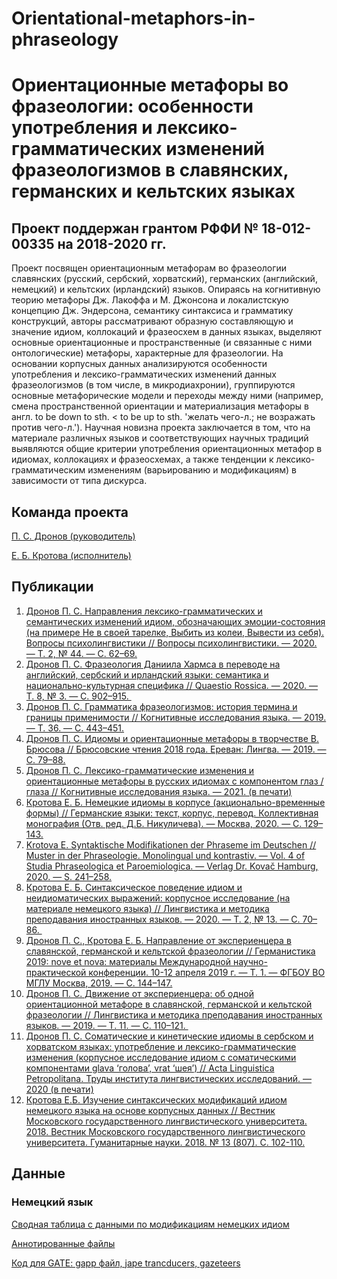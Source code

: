 # Orientational-metaphors-in-phraseology

# Ориентационные метафоры во фразеологии: особенности употребления и лексико-грамматических изменений фразеологизмов в славянских, германских и кельтских языках
## Проект поддержан грантом РФФИ № 18-012-00335 на 2018-2020 гг.

Проект посвящен ориентационным метафорам во фразеологии славянских (русский, сербский, хорватский), германских (английский, немецкий) и кельтских (ирландский) языков. Опираясь на когнитивную теорию метафоры Дж. Лакоффа и М. Джонсона и локалистскую концепцию Дж. Эндерсона, семантику синтаксиса и грамматику конструкций, авторы рассматривают образную составляющую и значение идиом, коллокаций и фразеосхем в данных языках, выделяют основные ориентационные и пространственные (и связанные с ними онтологические) метафоры, характерные для фразеологии. На основании корпусных данных анализируются особенности употребления и лексико-грамматических изменений данных фразеологизмов (в том числе, в микродиахронии), группируются основные метафорические модели и переходы между ними (например, смена пространственной ориентации и материализация метафоры в англ. to be down to sth. < to be up to sth. 'желать чего-л.; не возражать против чего-л.'). Научная новизна проекта заключается в том, что на материале различных языков и соответствующих научных традиций выявляются общие критерии употребления ориентационных метафор в идиомах, коллокациях и фразеосхемах, а также тенденции к лексико-грамматическим изменениям (варьированию и модификациям) в зависимости от типа дискурса.

## Команда проекта

[П. С. Дронов (руководитель)](https://iling-ran.ru/web/ru/scholars/dronov)

[Е. Б. Кротова (исполнитель)](https://iling-ran.ru/web/ru/scholars/krotova)

## Публикации
1. [Дронов П. С. Направления лексико-грамматических и семантических изменений идиом, обозначающих эмоции-состояния (на примере Не в своей тарелке, Выбить из колеи, Вывести из себя). Вопросы психолингвистики // Вопросы психолингвистики. — 2020. — Т. 2, № 44. — С. 62–69.](https://github.com/caracumba/Orientational-metaphors-in-phraseology/blob/main/%D1%81%D1%82%D0%B0%D1%82%D1%8C%D0%B8_%D1%81%D0%B0%D0%B9%D1%82/1_Dronov_psicholingvistika_2020.pdf)
2. [Дронов П. С. Фразеология Даниила Хармса в переводе на английский, сербский и ирландский языки: семантика и национально-культурная специфика // Quaestio Rossica. — 2020. — Т. 8, № 3. — С. 902–915. ](https://github.com/caracumba/Orientational-metaphors-in-phraseology/blob/main/%D1%81%D1%82%D0%B0%D1%82%D1%8C%D0%B8_%D1%81%D0%B0%D0%B9%D1%82/2_Dronov_kharms_2020.pdf)
3. [Дронов П. С. Грамматика фразеологизмов: история термина и границы применимости // Когнитивные исследования языка. — 2019. — Т. 36. — С. 443–451.](https://github.com/caracumba/Orientational-metaphors-in-phraseology/blob/main/%D1%81%D1%82%D0%B0%D1%82%D1%8C%D0%B8_%D1%81%D0%B0%D0%B9%D1%82/3_Dronov_%D0%93%D1%80%D0%B0%D0%BC%D0%BC%D0%B0%D1%82%D0%B8%D0%BA%D0%B0-%D1%84%D1%80%D0%B0%D0%B7%D0%B5%D0%BE%D0%BB%D0%BE%D0%B3%D0%B8%D0%B7%D0%BC%D0%BE%D0%B2_2019.pdf)
4. [Дронов П. С. Идиомы и ориентационные метафоры в творчестве В. Брюсова // Брюсовские чтения 2018 года. Ереван: Лингва. — 2019. — С. 79–88.](https://github.com/caracumba/Orientational-metaphors-in-phraseology/blob/main/%D1%81%D1%82%D0%B0%D1%82%D1%8C%D0%B8_%D1%81%D0%B0%D0%B9%D1%82/4_%D0%94%D1%80%D0%BE%D0%BD%D0%BE%D0%B2---%D0%98%D0%B4%D0%B8%D0%BE%D0%BC%D1%8B-%D0%B8-%D0%BE%D1%80%D0%B8%D0%B5%D0%BD%D1%82%D0%B0%D1%86%D0%B8%D0%BE%D0%BD%D0%BD%D1%8B%D0%B5-%D0%BC%D0%B5%D1%82%D0%B0%D1%84%D0%BE%D1%80%D1%8B-%D0%B2-%D1%82%D0%B2%D0%BE%D1%80%D1%87%D0%B5%D1%81%D1%82%D0%B2%D0%B5-%D0%92.-%D0%91%D1%80%D1%8E%D1%81%D0%BE%D0%B2%D0%B0_2018.pdf)
5. [Дронов П. С. Лексико-грамматические изменения и ориентационные метафоры в русских идиомах с компонентом глаз / глаза // Когнитивные исследования языка. — 2021. (в печати)](https://github.com/caracumba/Orientational-metaphors-in-phraseology/blob/main/%D1%81%D1%82%D0%B0%D1%82%D1%8C%D0%B8_%D1%81%D0%B0%D0%B9%D1%82/5_Dronov-in-memoriam-Kubrjakova_2021.pdf)
6. [Кротова Е. Б. Немецкие идиомы в корпусе (акционально-временные формы) // Германские языки: текст, корпус, перевод. Коллективная монография (Отв. ред. Д.Б. Никуличева). — Москва, 2020. — С. 129–143.](https://github.com/caracumba/Orientational-metaphors-in-phraseology/blob/main/%D1%81%D1%82%D0%B0%D1%82%D1%8C%D0%B8_%D1%81%D0%B0%D0%B9%D1%82/6_%D0%9A%D1%80%D0%BE%D1%82%D0%BE%D0%B2%D0%B0_%D0%B3%D0%BB%D0%B0%D0%B2%D0%B0_%D1%8F%D1%80%D1%86%D0%B5%D0%B2%D1%81%D0%BA%D0%B0%D1%8F_%D0%BC%D0%BE%D0%BD%D0%BE%D0%B3%D1%80%D0%B0%D1%84%D0%B8%D1%8F.pdf)
7. [Krotova E. Syntaktische Modifikationen der Phraseme im Deutschen // Muster in der Phraseologie. Monolingual und kontrastiv. — Vol. 4 of Studia Phraseologica et Paroemiologica. — Verlag Dr. Kovač Hamburg, 2020. — S. 241–258.](https://github.com/caracumba/Orientational-metaphors-in-phraseology/blob/main/%D1%81%D1%82%D0%B0%D1%82%D1%8C%D0%B8_%D1%81%D0%B0%D0%B9%D1%82/7_Krotova_Europhras-2019_04.02.2020.pdf)
8. [Кротова Е. Б. Синтаксическое поведение идиом и неидиоматических выражений: корпусное исследование (на материале немецкого языка) // Лингвистика и методика преподавания иностранных языков. — 2020. — Т. 2, № 13. — С. 70–86. ](https://github.com/caracumba/Orientational-metaphors-in-phraseology/blob/main/%D1%81%D1%82%D0%B0%D1%82%D1%8C%D0%B8_%D1%81%D0%B0%D0%B9%D1%82/8_Krotova_lingvistika_metodika_2020.pdf)
9. [Дронов П. С., Кротова Е. Б. Направление от экспериенцера в славянской, германской и кельтской фразеологии // Германистика 2019: nove et nova: материалы Международной научно-практической конференции. 10-12 апреля 2019 г. — Т. 1. — ФГБОУ ВО МГЛУ Москва, 2019. — С. 144–147.](https://github.com/caracumba/Orientational-metaphors-in-phraseology/blob/main/%D1%81%D1%82%D0%B0%D1%82%D1%8C%D0%B8_%D1%81%D0%B0%D0%B9%D1%82/9_%D0%94%D1%80%D0%BE%D0%BD%D0%BE%D0%B2--%D0%9A%D1%80%D0%BE%D1%82%D0%BE%D0%B2%D0%B0---%D0%9D%D0%B0%D0%BF%D1%80%D0%B0%D0%B2%D0%BB%D0%B5%D0%BD%D0%B8%D0%B5-%D0%BE%D1%82-%D1%8D%D0%BA%D1%81%D0%BF%D0%B5%D1%80%D0%B8%D0%B5%D0%BD%D1%86%D0%B5%D1%80%D0%B0.pdf)
10. [Дронов П. С. Движение от экспериенцера: об одной ориентационной метафоре в славянской, германской и кельтской фразеологии // Лингвистика и методика преподавания иностранных языков. — 2019. — Т. 11. — С. 110–121. ](https://github.com/caracumba/Orientational-metaphors-in-phraseology/blob/main/%D1%81%D1%82%D0%B0%D1%82%D1%8C%D0%B8_%D1%81%D0%B0%D0%B9%D1%82/10_Dronov-Dvizhenie-ot-eksperiencera.pdf)
11. [Дронов П. С. Соматические и кинетические идиомы в сербском и хорватском языках: употребление и лексико-грамматические изменения (корпусное исследование идиом с соматическими компонентами glava ‘голова’, vrat ‘шея’) // Acta Linguistica Petropolitana. Труды института лингвистических исследований. — 2020 (в печати)](https://github.com/caracumba/Orientational-metaphors-in-phraseology/blob/main/%D1%81%D1%82%D0%B0%D1%82%D1%8C%D0%B8_%D1%81%D0%B0%D0%B9%D1%82/11_Dronov-BalkanCorpora-for-the-report.pdf)
12. [Кротова Е.Б. Изучение синтаксических модификаций идиом немецкого языка на основе корпусных данных // Вестник Московского государственного лингвистического университета. 2018. Вестник Московского государственного лингвистического университета. Гуманитарные науки. 2018. № 13 (807). С. 102-110.](https://github.com/caracumba/Orientational-metaphors-in-phraseology/blob/main/%D1%81%D1%82%D0%B0%D1%82%D1%8C%D0%B8_%D1%81%D0%B0%D0%B9%D1%82/12_%D0%A1%D1%82%D0%B0%D1%82%D1%8C%D1%8F_%D0%9A%D1%80%D0%BE%D1%82%D0%BE%D0%B2%D0%B0%D0%95%D0%91_%D0%BC%D0%B3%D0%BB%D1%832.pdf)

## Данные
### Немецкий язык

[Сводная таблица с данными по модификациям немецких идиом](https://docs.google.com/spreadsheets/d/1uDW6SgkXvWvYvfos69n5k6ccIGCtS6BvrjDOdehpSz0/edit#gid=1038554392)

[Аннотированные файлы](https://github.com/caracumba/Orientational-metaphors-in-phraseology/tree/main/de_annotated)

[Код для GATE: gapp файл, jape trancducers, gazeteers](https://github.com/caracumba/Orientational-metaphors-in-phraseology/tree/main/%D1%81%D0%BA%D1%80%D0%B8%D0%BF%D1%82%D1%8B)

